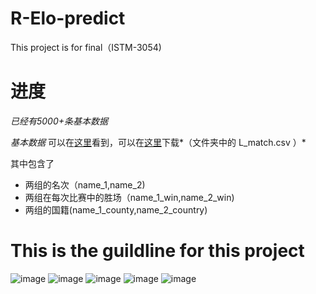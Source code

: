 # R-Elo-predict
This project is for final（ISTM-3054)

# 进度
*已经有5000+条基本数据*

*基本数据* 可以在[这里](https://github.com/A-Pedestrian/R-Elo-predict/blob/master/L_Match.csv)看到，可以在[这里](https://github.com/A-Pedestrian/R-Elo-predict/archive/master.zip)下载*（文件夹中的 L_match.csv ）*

其中包含了 

* 两组的名次（name_1,name_2)
* 两组在每次比赛中的胜场（name_1_win,name_2_win)
* 两组的国籍(name_1_county,name_2_country)


# This is the guildline for this project

![image](https://github.com/A-Pedestrian/R-Elo-predict/blob/master/image-floder/theory.png)
![image](https://github.com/A-Pedestrian/R-Elo-predict/blob/master/image-floder/theory_1.png)
![image](https://github.com/A-Pedestrian/R-Elo-predict/blob/master/image-floder/flow_chart.png)
![image](https://github.com/A-Pedestrian/R-Elo-predict/blob/master/image-floder/sample.png)
![image](https://github.com/A-Pedestrian/R-Elo-predict/blob/master/image-floder/work_possibility.png)
